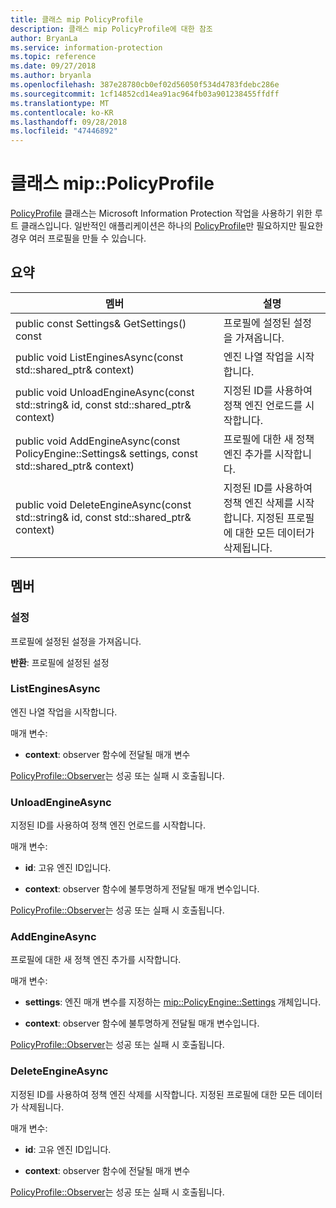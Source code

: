 ```yaml
---
title: 클래스 mip PolicyProfile
description: 클래스 mip PolicyProfile에 대한 참조
author: BryanLa
ms.service: information-protection
ms.topic: reference
ms.date: 09/27/2018
ms.author: bryanla
ms.openlocfilehash: 387e28780cb0ef02d56050f534d4783fdebc286e
ms.sourcegitcommit: 1cf14852cd14ea91ac964fb03a901238455ffdff
ms.translationtype: MT
ms.contentlocale: ko-KR
ms.lasthandoff: 09/28/2018
ms.locfileid: "47446892"
---
```

# <a name="class-mippolicyprofile"></a>클래스 mip::PolicyProfile 
[PolicyProfile](class_mip_policyprofile.md) 클래스는 Microsoft Information Protection 작업을 사용하기 위한 루트 클래스입니다. 일반적인 애플리케이션은 하나의 [PolicyProfile](class_mip_policyprofile.md)만 필요하지만 필요한 경우 여러 프로필을 만들 수 있습니다.
  
## <a name="summary"></a>요약
 멤버                        | 설명                                
--------------------------------|---------------------------------------------
 public const Settings& GetSettings() const  |  프로필에 설정된 설정을 가져옵니다.
public void ListEnginesAsync(const std::shared_ptr<void>& context)  |  엔진 나열 작업을 시작합니다.
public void UnloadEngineAsync(const std::string& id, const std::shared_ptr<void>& context)  |  지정된 ID를 사용하여 정책 엔진 언로드를 시작합니다.
public void AddEngineAsync(const PolicyEngine::Settings& settings, const std::shared_ptr<void>& context)  |  프로필에 대한 새 정책 엔진 추가를 시작합니다.
public void DeleteEngineAsync(const std::string& id, const std::shared_ptr<void>& context)  |  지정된 ID를 사용하여 정책 엔진 삭제를 시작합니다. 지정된 프로필에 대한 모든 데이터가 삭제됩니다.
  
## <a name="members"></a>멤버
  
### <a name="settings"></a>설정
프로필에 설정된 설정을 가져옵니다.

  
**반환**: 프로필에 설정된 설정
  
### <a name="listenginesasync"></a>ListEnginesAsync
엔진 나열 작업을 시작합니다.

매개 변수:  
* **context**: observer 함수에 전달될 매개 변수 


[PolicyProfile::Observer](class_mip_policyprofile_observer.md)는 성공 또는 실패 시 호출됩니다.
  
### <a name="unloadengineasync"></a>UnloadEngineAsync
지정된 ID를 사용하여 정책 엔진 언로드를 시작합니다.

매개 변수:  
* **id**: 고유 엔진 ID입니다. 


* **context**: observer 함수에 불투명하게 전달될 매개 변수입니다. 


[PolicyProfile::Observer](class_mip_policyprofile_observer.md)는 성공 또는 실패 시 호출됩니다.
  
### <a name="addengineasync"></a>AddEngineAsync
프로필에 대한 새 정책 엔진 추가를 시작합니다.

매개 변수:  
* **settings**: 엔진 매개 변수를 지정하는 [mip::PolicyEngine::Settings](class_mip_policyengine_settings.md) 개체입니다. 


* **context**: observer 함수에 불투명하게 전달될 매개 변수입니다. 


[PolicyProfile::Observer](class_mip_policyprofile_observer.md)는 성공 또는 실패 시 호출됩니다.
  
### <a name="deleteengineasync"></a>DeleteEngineAsync
지정된 ID를 사용하여 정책 엔진 삭제를 시작합니다. 지정된 프로필에 대한 모든 데이터가 삭제됩니다.

매개 변수:  
* **id**: 고유 엔진 ID입니다. 


* **context**: observer 함수에 전달될 매개 변수 


[PolicyProfile::Observer](class_mip_policyprofile_observer.md)는 성공 또는 실패 시 호출됩니다.